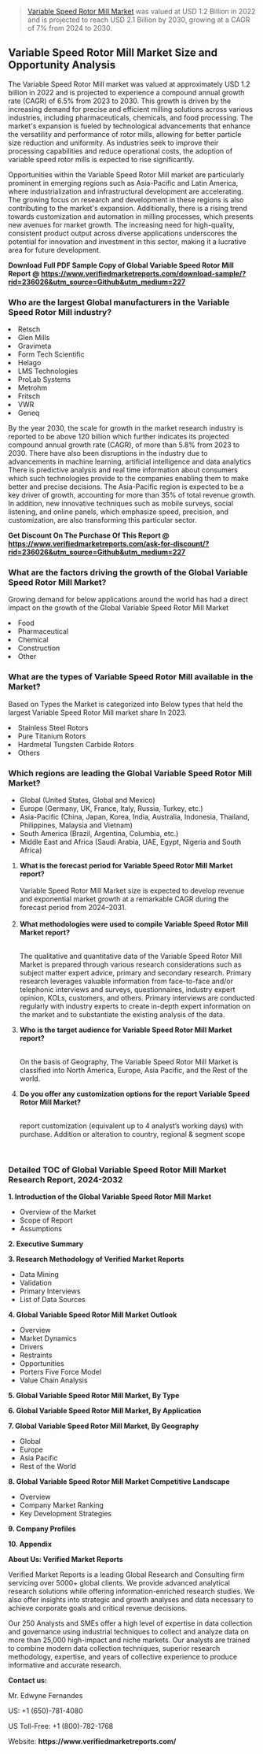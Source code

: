 <blockquote><p><p><a href="https://www.verifiedmarketreports.com/download-sample/?rid=236026&utm_source=Github&utm_medium=227" target="_blank">Variable Speed Rotor Mill Market</a> was valued at USD 1.2 Billion in 2022 and is projected to reach USD 2.1 Billion by 2030, growing at a CAGR of 7% from 2024 to 2030.</p></blockquote><p><h2>Variable Speed Rotor Mill Market Size and Opportunity Analysis</h2><p>The Variable Speed Rotor Mill market was valued at approximately USD 1.2 billion in 2022 and is projected to experience a compound annual growth rate (CAGR) of 6.5% from 2023 to 2030. This growth is driven by the increasing demand for precise and efficient milling solutions across various industries, including pharmaceuticals, chemicals, and food processing. The market's expansion is fueled by technological advancements that enhance the versatility and performance of rotor mills, allowing for better particle size reduction and uniformity. As industries seek to improve their processing capabilities and reduce operational costs, the adoption of variable speed rotor mills is expected to rise significantly.</p><p>Opportunities within the Variable Speed Rotor Mill market are particularly prominent in emerging regions such as Asia-Pacific and Latin America, where industrialization and infrastructural development are accelerating. The growing focus on research and development in these regions is also contributing to the market's expansion. Additionally, there is a rising trend towards customization and automation in milling processes, which presents new avenues for market growth. The increasing need for high-quality, consistent product output across diverse applications underscores the potential for innovation and investment in this sector, making it a lucrative area for future development.</p></p><p class=""><strong>Download Full PDF Sample Copy of Global Variable Speed Rotor Mill Report @ <a href="https://www.verifiedmarketreports.com/download-sample/?rid=236026&amp;utm_source=Github&amp;utm_medium=227" target="_blank">https://www.verifiedmarketreports.com/download-sample/?rid=236026&amp;utm_source=Github&amp;utm_medium=227</a></strong></p><h3 id="" class="">Who are the largest Global manufacturers in the Variable Speed Rotor Mill industry?</h3><p><li>Retsch</li><li> Glen Mills</li><li> Gravimeta</li><li> Form Tech Scientific</li><li> Helago</li><li> LMS Technologies</li><li> ProLab Systems</li><li> Metrohm</li><li> Fritsch</li><li> VWR</li><li> Geneq</li></p><div class=""><div class="" dir="" data-message-author-role="" data-message-id="" data-message-model-slug=""><div class=""><div class=""><div class=""><div class="" dir="" data-message-author-role="" data-message-id="" data-message-model-slug=""><div class=""><div class=""><p>By the year 2030, the scale for growth in the market research industry is reported to be above 120 billion which further indicates its projected compound annual growth rate (CAGR), of more than 5.8% from 2023 to 2030. There have also been disruptions in the industry due to advancements in machine learning, artificial intelligence and data analytics There is predictive analysis and real time information about consumers which such technologies provide to the companies enabling them to make better and precise decisions. The Asia-Pacific region is expected to be a key driver of growth, accounting for more than 35% of total revenue growth. In addition, new innovative techniques such as mobile surveys, social listening, and online panels, which emphasize speed, precision, and customization, are also transforming this particular sector.</p><p><strong>Get Discount On The Purchase Of This Report @&nbsp; <a href="https://www.verifiedmarketreports.com/ask-for-discount/?rid=236026&amp;utm_source=Github&amp;utm_medium=227" target="_blank">https://www.verifiedmarketreports.com/ask-for-discount/?rid=236026&amp;utm_source=Github&amp;utm_medium=227</a></strong></p></div></div></div></div></div></div></div></div><h3 id="" class="">What are the factors driving the growth of the Global Variable Speed Rotor Mill Market?</h3><p id="" class="">Growing demand for below applications around the world has had a direct impact on the growth of the Global Variable Speed Rotor Mill Market</p><p id="" class=""><li>Food</li><li> Pharmaceutical</li><li> Chemical</li><li> Construction</li><li> Other</li></p><h3 id="" class="">What are the types of Variable Speed Rotor Mill available in the Market?</h3><p id="" class="">Based on Types the Market is categorized into Below types that held the largest Variable Speed Rotor Mill market share In 2023.</p><p id="" class=""><li>Stainless Steel Rotors</li><li> Pure Titanium Rotors</li><li> Hardmetal Tungsten Carbide Rotors</li><li> Others</li></p><h3 id="" class="">Which regions are leading the Global Variable Speed Rotor Mill Market?</h3><ul><li>Global (United States, Global and Mexico)</li><li>Europe (Germany, UK, France, Italy, Russia, Turkey, etc.)</li><li>Asia-Pacific (China, Japan, Korea, India, Australia, Indonesia, Thailand, Philippines, Malaysia and Vietnam)</li><li>South America (Brazil, Argentina, Columbia, etc.)</li><li>Middle East and Africa (Saudi Arabia, UAE, Egypt, Nigeria and South Africa)</li></ul><p><ol><li><strong>What is the forecast period for Variable Speed Rotor Mill Market report?<br /></strong><br /><span data-sheets-root="1" data-sheets-value="{&quot;1&quot;:2,&quot;2&quot;:&quot;XXXX size is expected to develop revenue and exponential market growth at a remarkable CAGR during the forecast period from 2024&ndash;2030.&quot;}" data-sheets-userformat="{&quot;2&quot;:12674,&quot;4&quot;:{&quot;1&quot;:2,&quot;2&quot;:16776960},&quot;10&quot;:2,&quot;11&quot;:0,&quot;15&quot;:&quot;Arial&quot;,&quot;16&quot;:12}">Variable Speed Rotor Mill Market size is expected to develop revenue and exponential market growth at a remarkable CAGR during the forecast period from 2024&ndash;2031.</span><br /><br /></li><li><strong>What methodologies were used to compile Variable Speed Rotor Mill Market report?<br /><br /></strong><p>The qualitative and quantitative data of the&nbsp;Variable Speed Rotor Mill Market is prepared through various research considerations such as subject matter expert advice, primary and secondary research. Primary research leverages valuable information from face-to-face and/or telephonic interviews and surveys, questionnaires, industry expert opinion, KOLs, customers, and others. Primary interviews are conducted regularly with industry experts to create in-depth expert information on the market and to substantiate the existing analysis of the data.&nbsp;</p></li><li><strong>Who is the target audience for Variable Speed Rotor Mill Market report?<br /><br /></strong><p>On the basis of Geography, The&nbsp;Variable Speed Rotor Mill Market is classified into North America, Europe, Asia Pacific, and the Rest of the world.</p></li><li><strong>Do you offer any customization options for the report Variable Speed Rotor Mill Market?<br /><br /></strong><p>report customization (equivalent up to 4 analyst&rsquo;s working days) with purchase. Addition or alteration to country, regional &amp; segment scope</p><p>&nbsp;</p></li></ol></p><h3 id="" class="">Detailed TOC of Global Variable Speed Rotor Mill Market Research Report, 2024-2032</h3><p id="" class=""><strong>1. Introduction of the Global Variable Speed Rotor Mill Market</strong></p><ul><li>Overview of the Market</li><li>Scope of Report</li><li>Assumptions</li></ul><p id="" class=""><strong>2. Executive Summary</strong></p><p id="" class=""><strong>3. Research Methodology of&nbsp;Verified Market Reports</strong></p><ul><li>Data Mining</li><li>Validation</li><li>Primary Interviews</li><li>List of Data Sources</li></ul><p id="" class=""><strong>4. Global Variable Speed Rotor Mill Market Outlook</strong></p><ul><li>Overview</li><li>Market Dynamics</li><li>Drivers</li><li>Restraints</li><li>Opportunities</li><li>Porters Five Force Model</li><li>Value Chain Analysis</li></ul><p id="" class=""><strong>5. Global Variable Speed Rotor Mill Market, By&nbsp;Type</strong></p><p id="" class=""><strong>6. Global Variable Speed Rotor Mill Market, By Application</strong></p><p id="" class=""><strong>7. Global Variable Speed Rotor Mill Market, By Geography</strong></p><ul><li>Global</li><li>Europe</li><li>Asia Pacific</li><li>Rest of the World</li></ul><p id="" class=""><strong>8. Global Variable Speed Rotor Mill Market Competitive Landscape</strong></p><ul><li>Overview</li><li>Company Market Ranking</li><li>Key Development Strategies</li></ul><p id="" class=""><strong>9. Company Profiles</strong></p><p id="" class=""><strong>10. Appendix</strong></p><p id="" class=""><strong>About Us: Verified Market Reports</strong></p><p id="" class="">Verified Market Reports is a leading Global Research and Consulting firm servicing over 5000+ global clients. We provide advanced analytical research solutions while offering information-enriched research studies. We also offer insights into strategic and growth analyses and data necessary to achieve corporate goals and critical revenue decisions.</p><p id="" class="">Our 250 Analysts and SMEs offer a high level of expertise in data collection and governance using industrial techniques to collect and analyze data on more than 25,000 high-impact and niche markets. Our analysts are trained to combine modern data collection techniques, superior research methodology, expertise, and years of collective experience to produce informative and accurate research.</p><p id="" class=""><strong>Contact us:</strong></p><p id="" class="">Mr. Edwyne Fernandes</p><p id="" class="">US: +1 (650)-781-4080</p><p id="" class="">US Toll-Free: +1 (800)-782-1768</p><p id="" class="">Website: <a target="" data-test-app-aware-link=""><strong>https://www.verifiedmarketreports.com/</strong></a></p>
